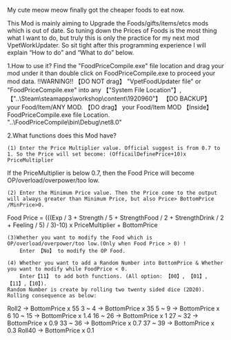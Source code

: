 My cute meow meow finally got the cheaper foods to eat now.

This Mod is mainly aiming to Upgrade the Foods/gifts/items/etcs mods which is out of date.
So tuning down the Prices of Foods is the most thing what I want to do, but truly this is only the practice for my next mod VpetWorkUpdater.
So sit tight after this programming experience
I will explain “How to do” and “What to do” below.

1.How to use it?
  Find the "FoodPriceCompile.exe" file location and drag your mod under it than double click on FoodPriceCompile.exe to proceed your mod data.
!!WARNING!!
  【DO NOT drag】 "VpetFoodUpdater file" or "FoodPriceCompile.exe" into any 【"System File Location"】,【"..\Steam\steamapps\workshop\content\1920960"】
  【DO BACKUP】 your Food/Item/ANY MOD.
  【DO drag】 your Food/Item MOD 【Inside】FoodPriceCompile.exe file Location. "..\FoodPriceCompile\bin\Debug\net8.0"
  
2.What functions does this Mod have?

	(1) Enter the Price Multiplier value. Official suggest is from 0.7 to 1. So the Price will set become: (OfficailDefinePrice+10)x PriceMultiplier
If the PriceMultiplier is below 0.7, then the Food Price will become OP/overload/overpower/too low.

	(2) Enter the Minimum Price value. Then the Price come to the output will always greater than Minimum Price, but also Price> BottomPrice /MinPrice>0.
Food Price = 
(((Exp / 3 + Strength / 5 + StrengthFood / 2 + StrengthDrink / 2 + Feeling / 5) / 3)-10) x PriceMultiplier + BottomPrice

	(3)Whether you want to modify the Food which is OP/overload/overpower/too low.(Only when Food Price > 0) !
		Enter 【No】 to modify the OP Food.

	(4) Whether you want to add a Random Number into BottomPrice & Whether you want to modify while FoodPrice < 0.
		Enter【11】 to add both functions. (All option: 【00】, 【01】,【11】,【10】).
	Random Number is create by rolling two twenty sided dice (2D20). Rolling consequence as below:
Roll2     -> BottomPrice x 55
3 ~ 4     -> BottomPrice x 35
5 ~ 9     -> BottomPrice x 6
10 ~ 15   -> BottomPrice x 1.4
16 ~ 26   -> BottomPrice x 1
27 ~ 32   -> BottomPrice x 0.9
33 ~ 36   -> BottomPrice x 0.7
37 ~ 39   -> BottomPrice x 0.3
Roll40    -> BottomPrice x 0.1

